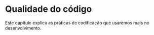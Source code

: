 # Qualidade do código

Este capítulo explica as práticas de codificação que usaremos mais no desenvolvimento.
